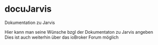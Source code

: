 # docuJarvis
Dokumentation zu Jarvis

Hier kann man seine Wünsche bzgl der Dokumentaton zu Jarvis angeben
Dies ist auch weiterhin über das ioBroker Forum möglich
